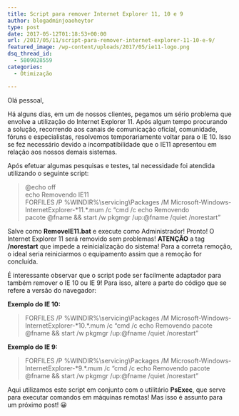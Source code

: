 ```yaml
---
title: Script para remover Internet Explorer 11, 10 e 9
author: blogadminjoaoheytor
type: post
date: 2017-05-12T01:18:53+00:00
url: /2017/05/11/script-para-remover-internet-explorer-11-10-e-9/
featured_image: /wp-content/uploads/2017/05/ie11-logo.png
dsq_thread_id:
  - 5809028559
categories:
  - Otimização

---
```

Olá pessoal,

Há alguns dias, em um de nossos clientes, pegamos um sério problema que envolve a utilização do Internet Explorer 11. Após algum tempo procurando a solução, recorrendo aos canais de comunicação oficial, comunidade, fóruns e especialistas, resolvemos temporariamente voltar para o IE 10. Isso se fez necessário devido a incompatibilidade que o IE11 apresentou em relação aos nossos demais sistemas.

Após efetuar algumas pesquisas e testes, tal necessidade foi atendida utilizando o seguinte script:

> @echo off  
> echo Removendo IE11  
> FORFILES /P %WINDIR%\servicing\Packages /M Microsoft-Windows-InternetExplorer-\*11.\*.mum /c “cmd /c echo Removendo pacote @fname && start /w pkgmgr /up:@fname /quiet /norestart”

Salve como **RemoveIE11.bat** e execute como Administrador! Pronto! O Internet Explorer 11 será removido sem problemas! **ATENÇÃO** a tag **/norestart** que impede a reinicialização do sistema! Para a correta remoção, o ideal seria reiniciarmos o equipamento assim que a remoção for concluída.

É interessante observar que o script pode ser facilmente adaptador para também remover o IE 10 ou IE 9! Para isso, altere a parte do código que se refere a versão do navegador:

**Exemplo do IE 10:**

> FORFILES /P %WINDIR%\servicing\Packages /M Microsoft-Windows-InternetExplorer-\*10.\*.mum /c “cmd /c echo Removendo pacote @fname && start /w pkgmgr /up:@fname /quiet /norestart”

**Exemplo do IE 9:**

> FORFILES /P %WINDIR%\servicing\Packages /M Microsoft-Windows-InternetExplorer-\*9.\*.mum /c “cmd /c echo Removendo pacote @fname && start /w pkgmgr /up:@fname /quiet /norestart”

Aqui utilizamos este script em conjunto com o utilitário **PsExec**, que serve para executar comandos em máquinas remotas! Mas isso é assunto para um próximo post! 😀